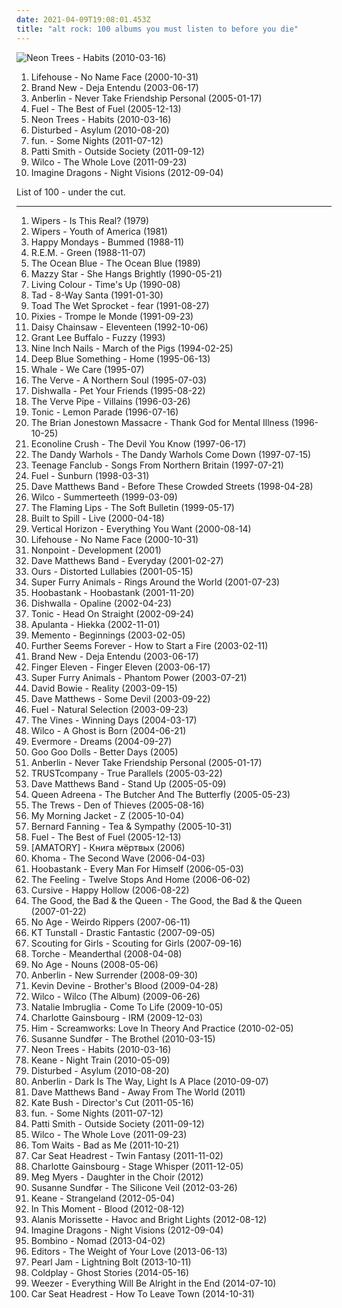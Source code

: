 ```yaml
---
date: 2021-04-09T19:08:01.453Z
title: "alt rock: 100 albums you must listen to before you die"
---
```

![Neon Trees - Habits (2010-03-16)](http://coverartarchive.org/release/19efd349-98a3-4cc1-a4f9-20fd96422204/28146630690-500.jpg "Neon Trees - Habits (2010-03-16)")
<ol class="albums">
<li data-cover="http://coverartarchive.org/release/bd00a78e-8cdb-4aef-a177-1ebd9a69b374/6623114975-500.jpg" data-tags="alternative rock, rock, alternative" role="button">Lifehouse - No Name Face (2000-10-31)</li>
<li data-cover="https://img.discogs.com/9gVexhNM1SO7bKgyYKyar_K47xs=/fit-in/600x600/filters:strip_icc():format(jpeg):mode_rgb():quality(90)/discogs-images/R-3662330-1405403128-4438.jpeg.jpg" data-tags="emo" role="button">Brand New - Deja Entendu (2003-06-17)</li>
<li data-cover="http://coverartarchive.org/release/0158574e-e762-4a5f-a927-ad925172605d/17944620848-500.jpg" data-tags="alternative rock" role="button">Anberlin - Never Take Friendship Personal (2005-01-17)</li>
<li data-cover="https://img.discogs.com/1yng1UOjmv874tQZgZg-hDhHiw0=/fit-in/600x528/filters:strip_icc():format(jpeg):mode_rgb():quality(90)/discogs-images/R-644309-1588500878-9605.jpeg.jpg" data-tags="rock, alternative" role="button">Fuel - The Best of Fuel (2005-12-13)</li>
<li data-cover="http://coverartarchive.org/release/19efd349-98a3-4cc1-a4f9-20fd96422204/28146630690-500.jpg" data-tags="alternative, animal" role="button">Neon Trees - Habits (2010-03-16)</li>
<li data-cover="https://img.discogs.com/yPA9SqOUWxYcWuMPCLXSu-_RHSk=/fit-in/600x534/filters:strip_icc():format(jpeg):mode_rgb():quality(90)/discogs-images/R-2418023-1413125052-1157.jpeg.jpg" data-tags="alternative metal" role="button">Disturbed - Asylum (2010-08-20)</li>
<li data-cover="http://coverartarchive.org/release/dc64e2f5-6ca2-429a-8956-c104cd62c925/8016441381-500.jpg" data-tags="indie pop" role="button">fun. - Some Nights (2011-07-12)</li>
<li data-cover="http://coverartarchive.org/release/1080fddb-aefa-413f-b5a1-11a945edd96a/20701467093-500.jpg" data-tags="rock, usa, compilation, alt rock, new york punk, 10s, female singer songwriter, compilation album, american musician, p smith" role="button">Patti Smith - Outside Society (2011-09-12)</li>
<li data-cover="https://img.discogs.com/UaiQ1YgJUun3ypxS7QINZxCEai4=/fit-in/597x600/filters:strip_icc():format(jpeg):mode_rgb():quality(90)/discogs-images/R-3668737-1587475194-1360.jpeg.jpg" data-tags="10s" role="button">Wilco - The Whole Love (2011-09-23)</li>
<li data-cover="http://coverartarchive.org/release/e7bf831c-fff2-4758-a026-4432fd957bd3/6796107819-500.jpg" data-tags="indie rock, alternative, alternative rock" role="button">Imagine Dragons - Night Visions (2012-09-04)</li>
</ol>
List of 100 - under the cut.
<!-- more -->

_________________

<ol class="albums">
<li data-cover="https://img.discogs.com/gxfhqodPNQWmmG7h3OO-jy4nEkU=/fit-in/600x600/filters:strip_icc():format(jpeg):mode_rgb():quality(90)/discogs-images/R-1102568-1466634765-6819.jpeg.jpg" data-tags="punk, post-punk, punk rock" role="button">
Wipers - Is This Real? (1979)
</li>
<li data-cover="https://img.discogs.com/j4eJSxNzu3tzd_s8lQ1W0Z_Lbec=/fit-in/410x413/filters:strip_icc():format(jpeg):mode_rgb():quality(90)/discogs-images/R-730604-1300031146.jpeg.jpg" data-tags="80s, punk, post-punk" role="button">
Wipers - Youth of America (1981)
</li>
<li data-cover="https://img.discogs.com/auwSrsfUZWqubXO1kLrJUKT434I=/fit-in/600x596/filters:strip_icc():format(jpeg):mode_rgb():quality(90)/discogs-images/R-174377-1568740217-3372.jpeg.jpg" data-tags="80s, britpop, madchester, martin hannett" role="button">
Happy Mondays - Bummed (1988-11)
</li>
<li data-cover="https://via.placeholder.com/450" data-tags="80s, alternative rock" role="button">
R.E.M. - Green (1988-11-07)
</li>
<li data-cover="https://img.discogs.com/meGL_iaA4GZNiLbhoUzUbXYwJ2U=/fit-in/600x594/filters:strip_icc():format(jpeg):mode_rgb():quality(90)/discogs-images/R-998286-1577734623-7046.jpeg.jpg" data-tags="80s, pop rock, dream pop, alt rock, college radio, iveldie best of 1989" role="button">
The Ocean Blue - The Ocean Blue (1989)
</li>
<li data-cover="http://coverartarchive.org/release/c74307be-1085-4026-97ab-60b676e367c5/1923128273-500.jpg" data-tags="female vocalists, 90s, dream pop" role="button">
Mazzy Star - She Hangs Brightly (1990-05-21)
</li>
<li data-cover="https://img.discogs.com/6Nkszn5tJFDJywElV8Q0g26itWc=/fit-in/600x601/filters:strip_icc():format(jpeg):mode_rgb():quality(90)/discogs-images/R-3222714-1399314519-9565.jpeg.jpg" data-tags="hard rock, 90s, funk rock" role="button">
Living Colour - Time's Up (1990-08)
</li>
<li data-cover="http://coverartarchive.org/release/ee6bfa3c-6673-44ee-878e-cb6805765b58/12608688689-500.jpg" data-tags="grunge" role="button">
Tad - 8-Way Santa (1991-01-30)
</li>
<li data-cover="http://coverartarchive.org/release/3e2ed461-01f5-4692-bb7d-697b4f779775/15467186123-500.jpg" data-tags="alternative, 90s" role="button">
Toad The Wet Sprocket - fear (1991-08-27)
</li>
<li data-cover="http://coverartarchive.org/release/751a112f-7865-4858-a1ad-18d80e81c8bc/3101753806-500.jpg" data-tags="alternative rock" role="button">
Pixies - Trompe le Monde (1991-09-23)
</li>
<li data-cover="https://img.discogs.com/wiwc5F-Izgh-VQGPdgJ8Q5aLcLA=/fit-in/600x590/filters:strip_icc():format(jpeg):mode_rgb():quality(90)/discogs-images/R-1065347-1189482578.jpeg.jpg" data-tags="punk, riot grrrl" role="button">
Daisy Chainsaw - Eleventeen (1992-10-06)
</li>
<li data-cover="https://img.discogs.com/kK5Ubyj7x-a73N0R9cHY4GS1GSc=/fit-in/600x598/filters:strip_icc():format(jpeg):mode_rgb():quality(90)/discogs-images/R-876717-1168190553.jpeg.jpg" data-tags="90s, rock, americana" role="button">
Grant Lee Buffalo - Fuzzy (1993)
</li>
<li data-cover="https://via.placeholder.com/450" data-tags="industrial, 1994" role="button">
Nine Inch Nails - March of the Pigs (1994-02-25)
</li>
<li data-cover="http://coverartarchive.org/release/c0905835-0bde-3f87-bfae-50bac19440ed/6223552957-500.jpg" data-tags="rock" role="button">
Deep Blue Something - Home (1995-06-13)
</li>
<li data-cover="https://img.discogs.com/67lVeCX2CFFomQ0ymc8_wdYC5tE=/fit-in/600x597/filters:strip_icc():format(jpeg):mode_rgb():quality(90)/discogs-images/R-11192-1363744943-3826.jpeg.jpg" data-tags="rock, alternative, swedish, experimental, alt rock, dance rock, import, trip-rock, trip-pop, mnogo dobro, stoner pop, dawohuhu" role="button">
Whale - We Care (1995-07)
</li>
<li data-cover="http://coverartarchive.org/release/1ec3f8dc-27fe-31b1-ac45-f957da4e3773/28476982084-500.jpg" data-tags="90s, britpop, indie" role="button">
The Verve - A Northern Soul (1995-07-03)
</li>
<li data-cover="https://img.discogs.com/ccIujQlCeGbuCWPV-Aj68vMS8L0=/fit-in/600x600/filters:strip_icc():format(jpeg):mode_rgb():quality(90)/discogs-images/R-1290632-1283752235.jpeg.jpg" data-tags="alternative rock, alternative" role="button">
Dishwalla - Pet Your Friends (1995-08-22)
</li>
<li data-cover="http://coverartarchive.org/release/47dff9f0-d1f3-47d3-a860-da762ea68f99/1651049249-500.jpg" data-tags="90s" role="button">
The Verve Pipe - Villains (1996-03-26)
</li>
<li data-cover="http://coverartarchive.org/release/dd51cabe-c150-38cf-b0cd-ebc9e5c9994f/27541946371-500.jpg" data-tags="alternative rock, rock" role="button">
Tonic - Lemon Parade (1996-07-16)
</li>
<li data-cover="http://coverartarchive.org/release/8c49701e-b108-4f33-88a7-96d33c64dc3c/19368548317-500.jpg" data-tags="folk" role="button">
The Brian Jonestown Massacre - Thank God for Mental Illness (1996-10-25)
</li>
<li data-cover="http://coverartarchive.org/release/0bd87d69-653a-47bc-8219-cf6ad055ca9b/15822705157-500.jpg" data-tags="alternative rock, industrial, industrial rock, alt rock, hybrid, fish lab, has hidden track, mandatory, music from junior high" role="button">
Econoline Crush - The Devil You Know (1997-06-17)
</li>
<li data-cover="http://coverartarchive.org/release/674023e2-07cd-407a-9b92-878e4e32210a/12554390373-500.jpg" data-tags="90s" role="button">
The Dandy Warhols - The Dandy Warhols Come Down (1997-07-15)
</li>
<li data-cover="https://img.discogs.com/I-oViWD7yaPbPfp-56ogVSe6K8o=/fit-in/600x469/filters:strip_icc():format(jpeg):mode_rgb():quality(90)/discogs-images/R-10404061-1538314922-5725.jpeg.jpg" data-tags="indie, rock, power pop, jangle pop, scottish" role="button">
Teenage Fanclub - Songs From Northern Britain (1997-07-21)
</li>
<li data-cover="http://coverartarchive.org/release/ee01592b-5da1-3dea-a289-d2b0906b7d5a/5679112410-500.jpg" data-tags="rock" role="button">
Fuel - Sunburn (1998-03-31)
</li>
<li data-cover="https://img.discogs.com/cfc9e7fd50d7c9c08931869b95f6849a01d0635d/images/spacer.gif" data-tags="rock, dave matthews band" role="button">
Dave Matthews Band - Before These Crowded Streets (1998-04-28)
</li>
<li data-cover="http://coverartarchive.org/release/38a40944-ac73-4c8e-8638-ec0075b170ea/4530840085-500.jpg" data-tags="90s" role="button">
Wilco - Summerteeth (1999-03-09)
</li>
<li data-cover="http://coverartarchive.org/release/58e26176-9898-4a7e-837f-fcb221f1dfc1/21047497043-500.jpg" data-tags="indie, 90s, alternative, rock" role="button">
The Flaming Lips - The Soft Bulletin (1999-05-17)
</li>
<li data-cover="http://coverartarchive.org/release/8eb5fba9-e6fe-46db-8ff4-1ab77e1096f4/7940771884-500.jpg" data-tags="indie, rock" role="button">
Built to Spill - Live (2000-04-18)
</li>
<li data-cover="http://coverartarchive.org/release/124490a2-3b9a-4177-9f0e-5645a59e0092/20616806771-500.jpg" data-tags="rock, 90s" role="button">
Vertical Horizon - Everything You Want (2000-08-14)
</li>
<li data-cover="http://coverartarchive.org/release/bd00a78e-8cdb-4aef-a177-1ebd9a69b374/6623114975-500.jpg" data-tags="alternative rock, rock, alternative" role="button">
Lifehouse - No Name Face (2000-10-31)
</li>
<li data-cover="http://coverartarchive.org/release/841b85f1-b88c-4b55-adc6-a675e1482e9c/16182675188-500.jpg" data-tags="heavy metal, metal, alternative metal, nu metal" role="button">
Nonpoint - Development (2001)
</li>
<li data-cover="http://coverartarchive.org/release/d408943f-fa02-4ddd-beac-8b575ba6777a/16967352324-500.jpg" data-tags="rock" role="button">
Dave Matthews Band - Everyday (2001-02-27)
</li>
<li data-cover="https://img.discogs.com/ZA5f__htm5ZADkSXsHnvvn0YyuM=/fit-in/600x600/filters:strip_icc():format(jpeg):mode_rgb():quality(90)/discogs-images/R-642333-1331579291.jpeg.jpg" data-tags="alternative rock, alt rock, brit, criminally underrated" role="button">
Ours - Distorted Lullabies (2001-05-15)
</li>
<li data-cover="https://img.discogs.com/0f36ac86c54fe502a205affaefeae52f092904f2/images/spacer.gif" data-tags="00s, welsh, indie" role="button">
Super Furry Animals - Rings Around the World (2001-07-23)
</li>
<li data-cover="http://coverartarchive.org/release/b410dac5-6c06-4864-add3-5f317058f30f/24917496645-500.jpg" data-tags="rock, alternative rock" role="button">
Hoobastank - Hoobastank (2001-11-20)
</li>
<li data-cover="https://img.discogs.com/nNVV6HF1SBNCrnuguRpaQoUFmiQ=/fit-in/600x600/filters:strip_icc():format(jpeg):mode_rgb():quality(90)/discogs-images/R-2475460-1497839811-1324.jpeg.jpg" data-tags="rock, alternative" role="button">
Dishwalla - Opaline (2002-04-23)
</li>
<li data-cover="http://coverartarchive.org/release/03073943-b10d-4c53-989d-03e1ff811b2f/20752709373-500.jpg" data-tags="rock" role="button">
Tonic - Head On Straight (2002-09-24)
</li>
<li data-cover="https://img.discogs.com/0VpNwRQT15AkfL5oE6FKOYQmCjM=/fit-in/600x601/filters:strip_icc():format(jpeg):mode_rgb():quality(90)/discogs-images/R-2352077-1549704952-7500.jpeg.jpg" data-tags="alternative rock, alt rock, 2000s, nu-metal, suomirock, copy controlled cd, album collection" role="button">
Apulanta - Hiekka (2002-11-01)
</li>
<li data-cover="https://img.discogs.com/OJcmUpi8qJNX5Wb6TPZKcjKniiM=/fit-in/600x600/filters:strip_icc():format(jpeg):mode_rgb():quality(90)/discogs-images/R-2028005-1401740588-6386.jpeg.jpg" data-tags="alternative rock, alt rock, post grunge, alternative hard rock, abyss, hard nurock" role="button">
Memento - Beginnings (2003-02-05)
</li>
<li data-cover="http://coverartarchive.org/release/900704eb-fb9e-4e2a-ac6f-88d7e40c14d4/26394314398-500.jpg" data-tags="rock" role="button">
Further Seems Forever - How to Start a Fire (2003-02-11)
</li>
<li data-cover="https://img.discogs.com/9gVexhNM1SO7bKgyYKyar_K47xs=/fit-in/600x600/filters:strip_icc():format(jpeg):mode_rgb():quality(90)/discogs-images/R-3662330-1405403128-4438.jpeg.jpg" data-tags="emo" role="button">
Brand New - Deja Entendu (2003-06-17)
</li>
<li data-cover="https://img.discogs.com/CjFWT0pYhx10McixHxkEvqOTuTg=/fit-in/600x539/filters:strip_icc():format(jpeg):mode_rgb():quality(90)/discogs-images/R-1297749-1207474589.jpeg.jpg" data-tags="alternative rock, rock, alternative" role="button">
Finger Eleven - Finger Eleven (2003-06-17)
</li>
<li data-cover="https://img.discogs.com/vGSMhjKA2wSqUNck-tlhOOSB2TU=/fit-in/600x529/filters:strip_icc():format(jpeg):mode_rgb():quality(90)/discogs-images/R-2905512-1306601156.jpeg.jpg" data-tags="indie, welsh, british i like, gdchills00s" role="button">
Super Furry Animals - Phantom Power (2003-07-21)
</li>
<li data-cover="http://coverartarchive.org/release/aa30a840-395e-3116-bd05-82414e33746c/15497033186-500.jpg" data-tags="2003, rock, alternative, 00s" role="button">
David Bowie - Reality (2003-09-15)
</li>
<li data-cover="https://img.discogs.com/F5rcyw3h2tBp5UcO18hh3z5fYYs=/fit-in/600x604/filters:strip_icc():format(jpeg):mode_rgb():quality(90)/discogs-images/R-8615478-1465192295-8925.jpeg.jpg" data-tags="rock" role="button">
Dave Matthews - Some Devil (2003-09-22)
</li>
<li data-cover="http://coverartarchive.org/release/c4c27547-665e-4992-8825-a2d3fbc362bb/5679081350-500.jpg" data-tags="alternative rock" role="button">
Fuel - Natural Selection (2003-09-23)
</li>
<li data-cover="https://img.discogs.com/3mbOIjGGDq61ImqUIBUwduKad7g=/fit-in/600x603/filters:strip_icc():format(jpeg):mode_rgb():quality(90)/discogs-images/R-484054-1525693159-1114.jpeg.jpg" data-tags="alternative rock, rock" role="button">
The Vines - Winning Days (2004-03-17)
</li>
<li data-cover="http://coverartarchive.org/release/9ad6f7a0-bd9e-4ca2-8b8a-5441dc51f34b/4530847957-500.jpg" data-tags="00s, indie, rock" role="button">
Wilco - A Ghost is Born (2004-06-21)
</li>
<li data-cover="https://img.discogs.com/rFeysbyP4t_rmB3YIyDGKhxnMrw=/fit-in/394x389/filters:strip_icc():format(jpeg):mode_rgb():quality(90)/discogs-images/R-495940-1130816132.jpeg.jpg" data-tags="rock, alternative, kiwi, alt rock, evermore" role="button">
Evermore - Dreams (2004-09-27)
</li>
<li data-cover="http://coverartarchive.org/release/a23b98de-2f6f-4ee9-9ec4-18059f0a7cae/10986739874-500.jpg" data-tags="rock, alternative, power pop, alt rock, scot 1990s music" role="button">
Goo Goo Dolls - Better Days (2005)
</li>
<li data-cover="http://coverartarchive.org/release/0158574e-e762-4a5f-a927-ad925172605d/17944620848-500.jpg" data-tags="alternative rock" role="button">
Anberlin - Never Take Friendship Personal (2005-01-17)
</li>
<li data-cover="https://via.placeholder.com/450" data-tags="alternative rock" role="button">
TRUSTcompany - True Parallels (2005-03-22)
</li>
<li data-cover="http://coverartarchive.org/release/26f8b92e-3d40-3fa6-a015-240782d57afc/5548541177-500.jpg" data-tags="rock" role="button">
Dave Matthews Band - Stand Up (2005-05-09)
</li>
<li data-cover="https://via.placeholder.com/450" data-tags="rock, alternative, female vocalists, radio radio radio" role="button">
Queen Adreena - The Butcher And The Butterfly (2005-05-23)
</li>
<li data-cover="http://coverartarchive.org/release/a78cdd84-d0e4-4287-9919-de8d3c0ff18d/15051661677-500.jpg" data-tags="alt rock, cottage, the trews" role="button">
The Trews - Den of Thieves (2005-08-16)
</li>
<li data-cover="https://img.discogs.com/HMwX-vG8imndd3_mYsdVGDNwv_o=/fit-in/500x497/filters:strip_icc():format(jpeg):mode_rgb():quality(90)/discogs-images/R-2463207-1318871638.jpeg.jpg" data-tags="indie, indie rock" role="button">
My Morning Jacket - Z (2005-10-04)
</li>
<li data-cover="http://coverartarchive.org/release/6d283241-8ab9-4ce8-b5e5-4bed82e1f894/9230255613-500.jpg" data-tags="australian, acoustic" role="button">
Bernard Fanning - Tea & Sympathy (2005-10-31)
</li>
<li data-cover="https://img.discogs.com/1yng1UOjmv874tQZgZg-hDhHiw0=/fit-in/600x528/filters:strip_icc():format(jpeg):mode_rgb():quality(90)/discogs-images/R-644309-1588500878-9605.jpeg.jpg" data-tags="rock, alternative" role="button">
Fuel - The Best of Fuel (2005-12-13)
</li>
<li data-cover="https://via.placeholder.com/450" data-tags="metalcore, post anal experience, modern metal, kircore" role="button">
[AMATORY] - Книга мёртвых (2006)
</li>
<li data-cover="https://img.discogs.com/jsyRYZIO_SWcfGfCe75NLPZNx5Y=/fit-in/600x600/filters:strip_icc():format(jpeg):mode_rgb():quality(90)/discogs-images/R-812741-1161366713.jpeg.jpg" data-tags="alternative rock" role="button">
Khoma - The Second Wave (2006-04-03)
</li>
<li data-cover="https://img.discogs.com/_XzUTfUpx4SNSmnGaYa6_TyNW-4=/fit-in/471x468/filters:strip_icc():format(jpeg):mode_rgb():quality(90)/discogs-images/R-687864-1147822988.jpeg.jpg" data-tags="rock, alternative rock" role="button">
Hoobastank - Every Man For Himself (2006-05-03)
</li>
<li data-cover="https://img.discogs.com/ngP72QwaCQL3ltaXToJDNaOtB4Q=/fit-in/600x600/filters:strip_icc():format(jpeg):mode_rgb():quality(90)/discogs-images/R-772344-1244368217.jpeg.jpg" data-tags="british, soft rock, pop, indie, rock" role="button">
The Feeling - Twelve Stops And Home (2006-06-02)
</li>
<li data-cover="http://coverartarchive.org/release/99ab606f-f9a0-4e13-85b4-48fcd5914899/26393765187-500.jpg" data-tags="indie rock" role="button">
Cursive - Happy Hollow (2006-08-22)
</li>
<li data-cover="https://img.discogs.com/T7_pLWM6rGnFtXYFAbqToMmrRe4=/fit-in/600x585/filters:strip_icc():format(jpeg):mode_rgb():quality(90)/discogs-images/R-887153-1203597059.jpeg.jpg" data-tags="alternative, indie, rock, britpop, 00s" role="button">
The Good, the Bad & the Queen - The Good, the Bad & the Queen (2007-01-22)
</li>
<li data-cover="http://coverartarchive.org/release/8541b1c1-ab31-4b75-a3c9-5dde5e6f2266/23905573829-500.jpg" data-tags="noise rock" role="button">
No Age - Weirdo Rippers (2007-06-11)
</li>
<li data-cover="https://img.discogs.com/Ac6KrOzJLeBWuioFwn1OsSnLvgM=/fit-in/600x539/filters:strip_icc():format(jpeg):mode_rgb():quality(90)/discogs-images/R-1236134-1341822714-7399.jpeg.jpg" data-tags="pop, rock, folk" role="button">
KT Tunstall - Drastic Fantastic (2007-09-05)
</li>
<li data-cover="http://coverartarchive.org/release/b603c9dc-b1f8-4282-883f-4cbd051ef5d3/20156050715-500.jpg" data-tags="indie, pop" role="button">
Scouting for Girls - Scouting for Girls (2007-09-16)
</li>
<li data-cover="http://coverartarchive.org/release/17888dca-1e01-4f36-b6ed-8ac76a78b8f1/26507081984-500.jpg" data-tags="stoner rock, stoner metal" role="button">
Torche - Meanderthal (2008-04-08)
</li>
<li data-cover="https://via.placeholder.com/450" data-tags="noise rock, indie" role="button">
No Age - Nouns (2008-05-06)
</li>
<li data-cover="https://img.discogs.com/q9M0ZFD4a27h57L5HCc2vL0NvSg=/fit-in/600x600/filters:strip_icc():format(jpeg):mode_rgb():quality(90)/discogs-images/R-1497920-1263269238.jpeg.jpg" data-tags="alternative rock, rock" role="button">
Anberlin - New Surrender (2008-09-30)
</li>
<li data-cover="http://coverartarchive.org/release/634d830e-3486-43d1-b6b0-e9730b10b092/2378547288-500.jpg" data-tags="addiction, lonely, alt rock, family sad" role="button">
Kevin Devine - Brother's Blood (2009-04-28)
</li>
<li data-cover="http://coverartarchive.org/release/993dd992-cc0b-36a6-b9b9-a2a582c141fe/13700643173-500.jpg" data-tags="00s" role="button">
Wilco - Wilco (The Album) (2009-06-26)
</li>
<li data-cover="http://coverartarchive.org/release/cc65d929-f956-44be-a266-d942e556df22/7462176182-500.jpg" data-tags="pop, rock, alternative, female vocalists, britpop, 00s, try before i buy" role="button">
Natalie Imbruglia - Come To Life (2009-10-05)
</li>
<li data-cover="http://coverartarchive.org/release/851dc621-7b40-32d7-8fa3-9cd10718cfb7/2029543954-500.jpg" data-tags="indie, alternative, 00s" role="button">
Charlotte Gainsbourg - IRM (2009-12-03)
</li>
<li data-cover="http://coverartarchive.org/release/6a0af0af-e018-4719-9e8c-c8d0a557b116/5086053899-500.jpg" data-tags="love metal" role="button">
Him - Screamworks: Love In Theory And Practice (2010-02-05)
</li>
<li data-cover="https://img.discogs.com/r7owAx43WhslvJfFYQxFrwUdDzA=/fit-in/393x403/filters:strip_icc():format(jpeg):mode_rgb():quality(90)/discogs-images/R-2352717-1328815012.jpeg.jpg" data-tags="art pop" role="button">
Susanne Sundfør - The Brothel (2010-03-15)
</li>
<li data-cover="http://coverartarchive.org/release/19efd349-98a3-4cc1-a4f9-20fd96422204/28146630690-500.jpg" data-tags="alternative, animal" role="button">
Neon Trees - Habits (2010-03-16)
</li>
<li data-cover="https://img.discogs.com/1b1WHh7efP5ENa-4AcVgCFJovm4=/fit-in/600x539/filters:strip_icc():format(jpeg):mode_rgb():quality(90)/discogs-images/R-2270028-1274186975.jpeg.jpg" data-tags="indie, boughtlist2010" role="button">
Keane - Night Train (2010-05-09)
</li>
<li data-cover="https://img.discogs.com/yPA9SqOUWxYcWuMPCLXSu-_RHSk=/fit-in/600x534/filters:strip_icc():format(jpeg):mode_rgb():quality(90)/discogs-images/R-2418023-1413125052-1157.jpeg.jpg" data-tags="alternative metal" role="button">
Disturbed - Asylum (2010-08-20)
</li>
<li data-cover="http://coverartarchive.org/release/5209ac0e-d60a-4363-8c33-e18aee03f493/2100227428-500.jpg" data-tags="alternative rock" role="button">
Anberlin - Dark Is The Way, Light Is A Place (2010-09-07)
</li>
<li data-cover="https://img.discogs.com/UogRoUmRxYFlv-RLJwX71T1Ogrw=/fit-in/600x537/filters:strip_icc():format(jpeg):mode_rgb():quality(90)/discogs-images/R-12131091-1529030824-6914.jpeg.jpg" data-tags="alternative rock, usa, jam, alt rock, 10s, starbucks, american group" role="button">
Dave Matthews Band - Away From The World (2011)
</li>
<li data-cover="http://coverartarchive.org/release/06cf1f87-7904-4b7b-b8b9-1218ad644f1a/4093050228-500.jpg" data-tags="art rock" role="button">
Kate Bush - Director's Cut (2011-05-16)
</li>
<li data-cover="http://coverartarchive.org/release/dc64e2f5-6ca2-429a-8956-c104cd62c925/8016441381-500.jpg" data-tags="indie pop" role="button">
fun. - Some Nights (2011-07-12)
</li>
<li data-cover="http://coverartarchive.org/release/1080fddb-aefa-413f-b5a1-11a945edd96a/20701467093-500.jpg" data-tags="rock, usa, compilation, alt rock, new york punk, 10s, female singer songwriter, compilation album, american musician, p smith" role="button">
Patti Smith - Outside Society (2011-09-12)
</li>
<li data-cover="https://img.discogs.com/UaiQ1YgJUun3ypxS7QINZxCEai4=/fit-in/597x600/filters:strip_icc():format(jpeg):mode_rgb():quality(90)/discogs-images/R-3668737-1587475194-1360.jpeg.jpg" data-tags="10s" role="button">
Wilco - The Whole Love (2011-09-23)
</li>
<li data-cover="http://coverartarchive.org/release/95501339-d993-49d8-8bb0-54cb98464c29/13194367606-500.jpg" data-tags="alternative rock" role="button">
Tom Waits - Bad as Me (2011-10-21)
</li>
<li data-cover="http://coverartarchive.org/release/8ea11957-0df0-4fe0-b100-b822426e028b/8773562697-500.jpg" data-tags="indie rock" role="button">
Car Seat Headrest - Twin Fantasy (2011-11-02)
</li>
<li data-cover="http://coverartarchive.org/release/168d57fa-53d5-4b96-92a6-c579f4185042/3989834554-500.jpg" data-tags="indie, alternative, 10s" role="button">
Charlotte Gainsbourg - Stage Whisper (2011-12-05)
</li>
<li data-cover="http://coverartarchive.org/release/74910106-483e-480a-a8ac-ae946026fd96/10456542205-500.jpg" data-tags="alt rock, 2010s, recommended by jwz" role="button">
Meg Myers - Daughter in the Choir (2012)
</li>
<li data-cover="http://coverartarchive.org/release/e8ab98e5-f51c-4616-9547-8bb59aef7fa9/25001783422-500.jpg" data-tags="electronic, art pop" role="button">
Susanne Sundfør - The Silicone Veil (2012-03-26)
</li>
<li data-cover="https://img.discogs.com/rpgQAP5BAJXCNQ8MRpdEF4eyK-I=/fit-in/600x600/filters:strip_icc():format(jpeg):mode_rgb():quality(90)/discogs-images/R-6914456-1429398271-3427.jpeg.jpg" data-tags="britpop, alternative rock" role="button">
Keane - Strangeland (2012-05-04)
</li>
<li data-cover="http://coverartarchive.org/release/31320c1d-6a86-478d-9a2a-8712a611cdb3/7368420695-500.jpg" data-tags="metalcore, alternative metal, metal, industrial metal, nu metal" role="button">
In This Moment - Blood (2012-08-12)
</li>
<li data-cover="http://coverartarchive.org/release/7fc1b9a1-075c-419b-adff-615493ba1bfc/3592167593-500.jpg" data-tags="rock, pop, female vocalists" role="button">
Alanis Morissette - Havoc and Bright Lights (2012-08-12)
</li>
<li data-cover="http://coverartarchive.org/release/e7bf831c-fff2-4758-a026-4432fd957bd3/6796107819-500.jpg" data-tags="indie rock, alternative, alternative rock" role="button">
Imagine Dragons - Night Visions (2012-09-04)
</li>
<li data-cover="https://img.discogs.com/mwUdD0umW19LiiTb6ATvlWK2sLg=/fit-in/600x592/filters:strip_icc():format(jpeg):mode_rgb():quality(90)/discogs-images/R-4465769-1369906271-5744.jpeg.jpg" data-tags="world, blues, guitar, african, psychedelic rock, nashville, alt rock, country blues, rhythm & blues, my gang 13, delta country blues" role="button">
Bombino - Nomad (2013-04-02)
</li>
<li data-cover="http://coverartarchive.org/release/88f75d9a-00e0-4ec6-8559-1a6c98672d63/4939836450-500.jpg" data-tags="alternative rock" role="button">
Editors - The Weight of Your Love (2013-06-13)
</li>
<li data-cover="http://coverartarchive.org/release/1c2d3f14-262e-4781-a484-d80ee82ef7a9/9363103757-500.jpg" data-tags="alternative rock, grunge" role="button">
Pearl Jam - Lightning Bolt (2013-10-11)
</li>
<li data-cover="http://coverartarchive.org/release/49dab146-5393-4686-bb79-efbb1fa43648/22395430275-500.jpg" data-tags="pop, electronic, alternative, alternative rock, coldplay" role="button">
Coldplay - Ghost Stories (2014-05-16)
</li>
<li data-cover="http://coverartarchive.org/release/9fff52f3-67b8-46bf-93a6-ad43e285601d/8368597159-500.jpg" data-tags="rock, power pop" role="button">
Weezer - Everything Will Be Alright in the End (2014-07-10)
</li>
<li data-cover="http://coverartarchive.org/release/532342c6-cab4-45b5-8122-583ff5a2e818/8773749546-500.jpg" data-tags="lo-fi" role="button">
Car Seat Headrest - How To Leave Town (2014-10-31)
</li>
</ol>